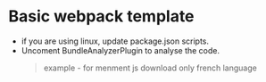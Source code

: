# Basic webpack template

- if you are using linux, update package.json scripts.
- Uncoment BundleAnalyzerPlugin to analyse the code.
  > example - for menment js download only french language